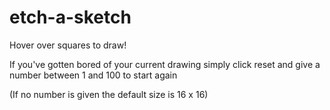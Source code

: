 # etch-a-sketch

Hover over squares to draw!

If you've gotten bored of your current drawing simply click
reset and give a number between 1 and 100 to start again

(If no number is given the default size is 16 x 16)